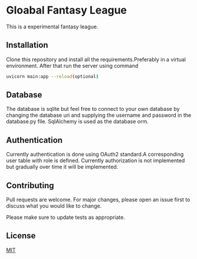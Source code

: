 # Gloabal Fantasy League

This is a experimental fantasy league.

## Installation

Clone this repository and install all the requirements.Preferably in a virtual environment.
After that run the server using command 

```bash
uvicorn main:app --reload(optional)
```

## Database

The database is sqlite but feel free to connect to your own database by changing the database uri and supplying the username and password in the database.py file.
SqlAlchemy is used as the database orm.

## Authentication

Currently authentication is done using OAuth2 standard.A corresponding user table with role is defined.
Currently authorization is not implemented but gradually over time it will be implemented.

## Contributing
Pull requests are welcome. For major changes, please open an issue first to discuss what you would like to change.

Please make sure to update tests as appropriate.

## License
[MIT](https://choosealicense.com/licenses/mit/)